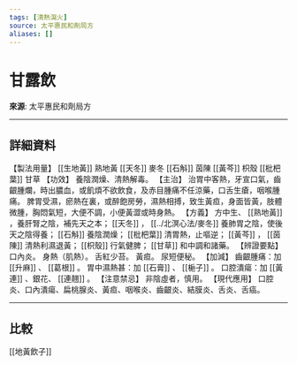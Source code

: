 ```yaml
---
tags: [清熱瀉火]
source: 太平惠民和劑局方
aliases: []
---
```


# 甘露飲

**來源**: 太平惠民和劑局方  

---

## 詳細資料
【製法用量】 [[生地黃]] 熟地黃 [[天冬]] 麥冬 [[石斛]] 茵陳 [[黃芩]] 枳殼 [[枇杷葉]] 甘草
【功效】
養陰潤燥、清熱解毒。
【主治】
治胃中客熱，牙宣口氣，齒齦腫爛，時出膿血，或飢煩不欲飲食，及赤目腫痛不任涼藥，口舌生瘡，咽喉腫痛。
脾胃受濕，瘀熱在裏，或醉飽房勞，濕熱相搏，致生黃疸，身面皆黃，肢體微腫，胸悶氣短，大便不調，小便黃澀或時身熱。
【方義】
方中生、 [[熟地黃]] ，養肝腎之陰，補先天之本； [[天冬]] ， [[../北溟心法/麥冬]] 養肺胃之陰，使後天之陰得養； [[石斛]] 養陰潤燥； [[枇杷葉]] 清胃熱，止嘔逆； [[黃芩]] ， [[茵陳]] 清熱利濕退黃； [[枳殼]] 行氣健脾； [[甘草]] 和中調和諸藥。
【辨證要點】
口內炎。
身熱（肌熱）。
舌紅少苔。
黃疸。
尿短便秘。
【加減】
齒齦腫痛：加 [[升麻]] 、 [[葛根]] 。
胃中濕熱甚：加 [[石膏]] 、 [[梔子]] 。
口腔潰瘍：加 [[黃連]] 、銀花、 [[連翹]] 。
【注意禁忌】
非陰虛者，慎用。
【現代應用】
口腔炎、口內潰瘍、扁桃腺炎、黃疸、咽喉炎、齒齦炎、結膜炎、舌炎、舌癌。

---

## 比較
[[地黃飲子]]
